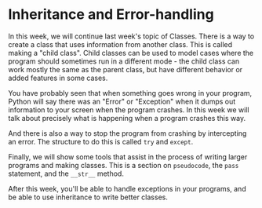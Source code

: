 # Inheritance and Error-handling

In this week, we will continue last week's topic of Classes. There is a way to create a class that uses information from another class. This is called making a "child class". Child classes can be used to model cases where the program should sometimes run in a different mode - the child class can work mostly the same as the parent class, but have different behavior or added features in some cases.

You have probably seen that when something goes wrong in your program, Python will say there was an "Error" or "Exception" when it dumps out information to your screen when the program crashes. In this week we will talk about precisely what is happening when a program crashes this way.

And there is also a way to stop the program from crashing by intercepting an error. The structure to do this is called `try` and `except`. 

Finally, we will show some tools that assist in the process of writing larger programs and making classes. This is a section on `pseudocode`, the `pass` statement, and the `__str__` method.

After this week, you'll be able to handle exceptions in your programs, and be able to use inheritance to write better classes.